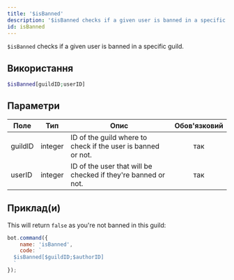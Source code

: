 ```yaml
---
title: '$isBanned'
description: '$isBanned checks if a given user is banned in a specific guild.'
id: isBanned
---
```


`$isBanned` checks if a given user is banned in a specific guild.

## Використання

```php
$isBanned[guildID;userID]
```

## Параметри

| Поле    | Тип     | Опис                                                          | Обов'язковий |
| ------- | ------- | ------------------------------------------------------------- |:------------:|
| guildID | integer | ID of the guild where to check if the user is banned or not.  |     так      |
| userID  | integer | ID of the user that will be checked if they're banned or not. |     так      |

## Приклад(и)

This will return `false` as you're not banned in this guild:

```javascript
bot.command({
    name: 'isBanned',
    code: `
  $isBanned[$guildID;$authorID]
  `
});
```
